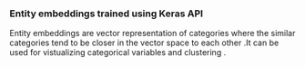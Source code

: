 
### Entity embeddings trained using Keras API 

<p> Entity embeddings are vector representation of categories where the similar categories tend to be closer in the vector space to each other .It can be used for vistualizing categorical variables and clustering . 
  
  



